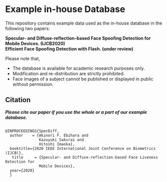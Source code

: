 # Example in-house Database
This repository contains example data used as the in-house database in the following two papers:  
  
__Specular- and Diffuse-reflection-based Face Spoofing Detection for Mobile Devices. (IJCB2020)__  
__Efficient Face Spoofing Detection with Flash. (under review)__  

Please note that,  
 - The database is available for academic research purposes only.  
 - Modification and re-distribution are strictly prohibited.
 - Face images of a subject cannot be published or displayed in public without permission.  
 
 ## Citation
___Please cite our paper if you use the whole or a part of our example database.___
```

@INPROCEEDINGS{SpecDiff,
  author    = {Akinori F. Ebihara and
               Kazuyuki Sakurai and
               Hitoshi Imaoka},
  booktitle={2020 IEEE International Joint Conference on Biometrics (IJCB)}, 
   title     = {Specular- and Diffuse-reflection-based Face Liveness Detection for
               Mobile Devices},
  year={2020}
  }

